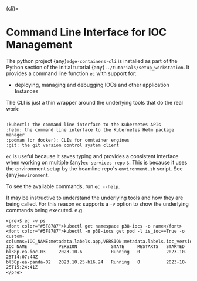 (cli)=

# Command Line Interface for IOC Management

The python project {any}`edge-containers-cli` is installed as part of the Python section of the initial tutorial {any}`../tutorials/setup_workstation`. It provides a command line function `ec` with support for:

- deploying, managing and debugging IOCs and other application Instances

The CLI is just a thin wrapper around the underlying tools that do the real work:

```{eval-rst}

:kubectl: the command line interface to the Kubernetes APIs
:helm: the command line interface to the Kubernetes Helm package manager
:podman (or docker): CLIs for container engines
:git: the git version control system client
```

`ec` is useful because it saves typing and provides a consistent interface when working on multiple {any}`ec-services-repo` s. This is because it uses the environment setup by the beamline repo's `environment.sh` script. See {any}`environment`.

To see the available commands, run `ec --help`.

It may be instructive to understand the underlying tools and how they are being called. For this reason `ec` supports a `-v` option to show the underlying commands being executed. e.g.

```{raw} html
<pre>$ ec -v ps
<font color="#5F8787">kubectl get namespace p38-iocs -o name</font>
<font color="#5F8787">kubectl -n p38-iocs get pod -l is_ioc==True -o custom-columns=IOC_NAME:metadata.labels.app,VERSION:metadata.labels.ioc_version,STATE:status.phase,RESTARTS:status.containerStatuses[0].restartCount,STARTED:metadata.managedFields[0].time</font>
IOC_NAME            VERSION             STATE     RESTARTS   STARTED
bl38p-ea-ioc-03     2023.10.6           Running   0          2023-10-25T14:07:44Z
bl38p-ea-panda-02   2023.10.25-b16.24   Running   0          2023-10-25T15:24:41Z
</pre>
```
